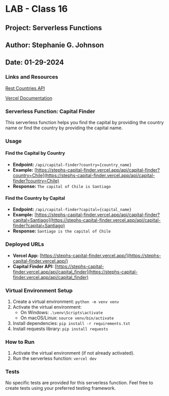 # LAB - Class 16

## Project: Serverless Functions

## Author: Stephanie G. Johnson

## Date: 01-29-2024

### Links and Resources

[Rest Countries API](https://restcountries.com/v3.1/all?fields=name,flags)

[Vercel Documentation](https://vercel.com/docs/functions/serverless-functions/runtimes/python)

### Serverless Function: Capital Finder

This serverless function helps you find the capital by providing the country name or find the country by providing the capital name.

### Usage

#### Find the Capital by Country

- **Endpoint:** `/api/capital-finder?country={country_name}`
- **Example:** [https://stephs-capital-finder.vercel.app/api/capital-finder?country=Chile](https://stephs-capital-finder.vercel.app/api/capital-finder?country=Chile)
- **Response:** `The capital of Chile is Santiago`

#### Find the Country by Capital

- **Endpoint:** `/api/capital-finder?capital={capital_name}`
- **Example:** [https://stephs-capital-finder.vercel.app/api/capital-finder?capital=Santiago](https://stephs-capital-finder.vercel.app/api/capital-finder?capital=Santiago)
- **Response:** `Santiago is the capital of Chile`

### Deployed URLs

- **Vercel App:** [https://stephs-capital-finder.vercel.app/](https://stephs-capital-finder.vercel.app/)
- **Capital Finder API:** [https://stephs-capital-finder.vercel.app/api/capital_finder](https://stephs-capital-finder.vercel.app/api/capital_finder)

### Virtual Environment Setup

1. Create a virtual environment: `python -m venv venv`
2. Activate the virtual environment:
   - On Windows: `.\venv\Scripts\activate`
   - On macOS/Linux: `source venv/bin/activate`
3. Install dependencies: `pip install -r requirements.txt`
4. Install requests library: `pip install requests`

### How to Run

1. Activate the virtual environment (if not already activated).
2. Run the serverless function: `vercel dev`

### Tests

No specific tests are provided for this serverless function. Feel free to create tests using your preferred testing framework.

